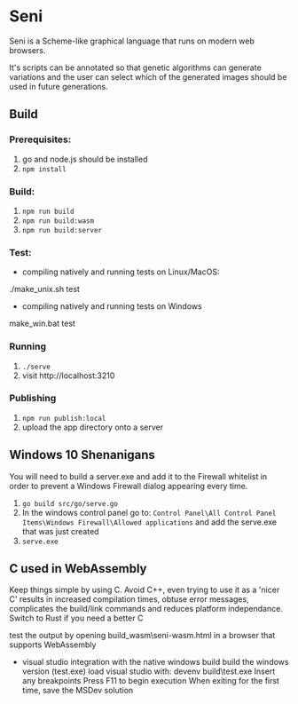 # Seni

Seni is a Scheme-like graphical language that runs on modern web browsers.

It's scripts can be annotated so that genetic algorithms can generate variations and the user can select which of the generated images should be used in future generations.

## Build

### Prerequisites:

1. go and node.js should be installed
2. `npm install`

### Build:

1. `npm run build`
2. `npm run build:wasm`
3. `npm run build:server`

### Test:

* compiling natively and running tests on Linux/MacOS:

./make_unix.sh test

* compiling natively and running tests on Windows

make_win.bat test

### Running

1. `./serve`
2. visit http://localhost:3210

### Publishing

1. `npm run publish:local`
2. upload the app directory onto a server

## Windows 10 Shenanigans

You will need to build a server.exe and add it to the Firewall whitelist in order to prevent a Windows Firewall dialog appearing every time.

1. `go build src/go/serve.go`
2. In the windows control panel go to:
   `Control Panel\All Control Panel Items\Windows Firewall\Allowed applications`
   and add the serve.exe that was just created
3. `serve.exe`

## C used in WebAssembly

Keep things simple by using C.
Avoid C++, even trying to use it as a 'nicer C' results in increased compilation times, obtuse error messages, complicates the build/link commands and reduces platform independance.
Switch to Rust if you need a better C

test the output by opening build_wasm\seni-wasm.html in a browser that supports WebAssembly

* visual studio integration with the native windows build
  build the windows version (test.exe)
  load visual studio with: devenv build\test.exe
  Insert any breakpoints
  Press F11 to begin execution
  When exiting for the first time, save the MSDev solution

